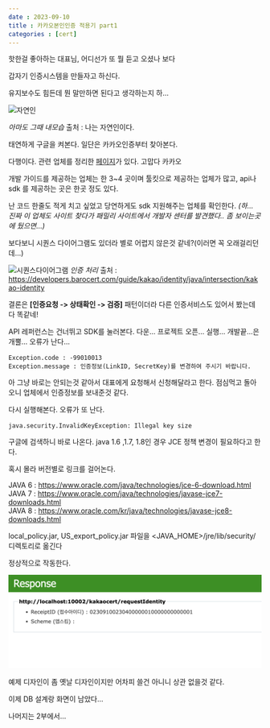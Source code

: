 ```yaml
---
date : 2023-09-10
title : 카카오본인인증 적용기 part1
categories : [cert]
---
```


핫한걸 좋아하는 대표님, 어디선가 또 뭘 듣고 오셨나 보다

갑자기 인증시스템을 만들자고 하신다.

유지보수도 힘든데 뭔 말만하면 된다고 생각하는지 하...

![자연인](https://i.namu.wiki/i/XuBEDfxpzZBHJJKtQ_i0KpkVB6EM5nMwXFStVcF3kiYc17weyRvMiMzM2gOoebd5Wo-CchNIozM42HJEYAVPrCb_wPcR8Gc4x2ylYRMj0coKCc-hlyaVJy_RfCGw5nRqIu_CQMZv77EEkonMt224cA.webp)

_아마도 그때 내모습_ 출처 : 나는 자연인이다.

태연하게 구글을 켜본다. 일단은 카카오인증부터 찾아본다.

다행이다. 관련 업체를 정리한 [페이지](https://business.kakao.com/info/kakaocertification/)가 있다. 고맙다 카카오

개발 가이드를 제공하는 업체는 한 3~4 곳이며 툴킷으로 제공하는 업체가 많고, api나 sdk 를 제공하는 곳은 한곳 정도 있다.

난 코드 한줄도 적게 치고 싶었고 당연하게도 sdk 지원해주는 업체를 확인한다.
_(하... 진짜 이 업체도 사이트 찾다가 패밀리 사이트에서 개발자 센터를 발견했다.. 좀 보이는곳에 뒀으면...)_

보다보니 시퀀스 다이어그램도 있더라 별로 어렵지 않은것 같네?(이러면 꼭 오래걸리던데...)

![시퀀스다이어그램](https://developers.barocert.com/images/document/guide/kakao/identity-channel-message-diagram.webp)
_인증 처리_ 출처 : https://developers.barocert.com/guide/kakao/identity/java/intersection/kakao-identity

결론은 **[인증요청 -> 상태확인 -> 검증]** 패턴이더라 다른 인증서비스도 있어서 봤는데 다 똑같네!

API 레퍼런스는 건너뛰고 SDK를 눌러본다. 다운... 프로젝트 오픈... 실행... 개발끝...은 개뿔... 오류가 난다...

```
Exception.code : -99010013
Exception.message : 인증정보(LinkID, SecretKey)를 변경하여 주시기 바랍니다.
```

아 그냥 바로는 안되는것 같아서 대표에게 요청해서 신청해달라고 한다.
점심먹고 돌아오니 업체에서 인증정보를 보내준것 같다.

다시 실행해본다. 오류가 또 난다.


``` 
java.security.InvalidKeyException: Illegal key size 
```

구글에 검색하니 바로 나온다. java 1.6 ,1.7, 1.8인 경우 JCE 정책 변경이 필요하다고 한다.

혹시 몰라 버전별로 링크를 걸어논다. 

JAVA 6 : https://www.oracle.com/java/technologies/jce-6-download.html   
JAVA 7 : https://www.oracle.com/java/technologies/javase-jce7-downloads.html   
JAVA 8 : https://www.oracle.com/kr/java/technologies/javase-jce8-downloads.html

local_policy.jar, US_export_policy.jar 파일을 <JAVA_HOME>/jre/lib/security/ 디렉토리로 옮긴다

 정상적으로 작동한다.

![카카오예제](/assets/img/kakao_example.png?raw=true)

예제 디자인이 좀 옛날 디자인이지만 어차피 쓸건 아니니 상관 없을것 같다.

이제 DB 설계랑 화면이 남았다... 

나머지는 2부에서...
